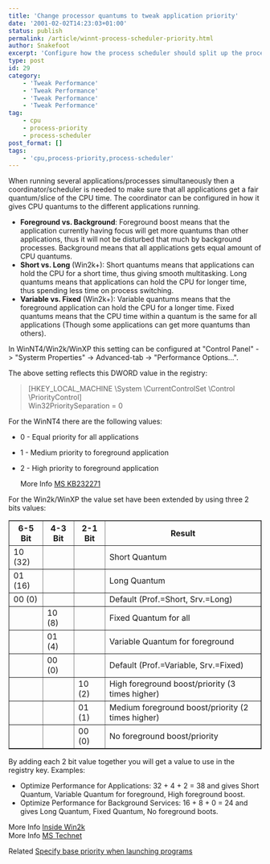 ```yaml
---
title: 'Change processor quantums to tweak application priority'
date: '2001-02-02T14:23:03+01:00'
status: publish
permalink: /article/winnt-process-scheduler-priority.html
author: Snakefoot
excerpt: 'Configure how the process scheduler should split up the processor slots.'
type: post
id: 29
category:
    - 'Tweak Performance'
    - 'Tweak Performance'
    - 'Tweak Performance'
    - 'Tweak Performance'
tag:
    - cpu
    - process-priority
    - process-scheduler
post_format: []
tags:
    - 'cpu,process-priority,process-scheduler'
---
```

When running several applications/processes simultaneously then a coordinator/scheduler is needed to make sure that all applications get a fair quantum/slice of the CPU time. The coordinator can be configured in how it gives CPU quantums to the different applications running.

- **Foreground vs. Background**: Foreground boost means that the application currently having focus will get more quantums than other applications, thus it will not be disturbed that much by background processes. Background means that all applications gets equal amount of CPU quantums.
- **Short vs. Long** (Win2k+): Short quantums means that applications can hold the CPU for a short time, thus giving smooth multitasking. Long quantums means that applications can hold the CPU for longer time, thus spending less time on process switching.
- **Variable vs. Fixed** (Win2k+): Variable quantums means that the foreground application can hold the CPU for a longer time. Fixed quantums means that the CPU time within a quantum is the same for all applications (Though some applications can get more quantums than others).
 
 In WinNT4/Win2k/WinXP this setting can be configured at "Control Panel" -&gt; "Systerm Properties" -&gt; Advanced-tab -&gt; "Performance Options...".  
  
 The above setting reflects this DWORD value in the registry:
> \[HKEY\_LOCAL\_MACHINE \\System \\CurrentControlSet \\Control \\PriorityControl\]  
>  Win32PrioritySeparation = 0

 For the WinNT4 there are the following values:
- 0 - Equal priority for all applications
- 1 - Medium priority to foreground application
- 2 - High priority to foreground application  
    
   More Info [MS KB232271](http://support.microsoft.com/kb/232271 "How to Optimize Windows NT Server Using the Registry [Q232271]")
 
 For the Win2k/WinXP the value set have been extended by using three 2 bits values: <table border="1"><tr align="center"><th>6-5 Bit</th><th>4-3 Bit</th><th>2-1 Bit</th><th>Result</th></tr><tr><td>10 (32)</td><td> </td><td> </td><td>Short Quantum</td></tr><tr><td>01 (16) </td><td> </td><td> </td><td>Long Quantum</td></tr><tr><td>00 (0) </td><td> </td><td> </td><td>Default (Prof.=Short, Srv.=Long)</td></tr><tr><td> </td><td>10 (8)</td><td> </td><td>Fixed Quantum for all</td></tr><tr><td> </td><td>01 (4) </td><td> </td><td>Variable Quantum for foreground</td></tr><tr><td> </td><td>00 (0) </td><td> </td><td>Default (Prof.=Variable, Srv.=Fixed)</td></tr><tr><td> </td><td> </td><td>10 (2)</td><td>High foreground boost/priority (3 times higher)</td></tr><tr><td> </td><td> </td><td>01 (1) </td><td>Medium foreground boost/priority (2 times higher)</td></tr><tr><td> </td><td> </td><td>00 (0) </td><td>No foreground boost/priority</td></tr></table>

 By adding each 2 bit value together you will get a value to use in the registry key. Examples:
- Optimize Performance for Applications: 32 + 4 + 2 = 38 and gives Short Quantum, Variable Quantum for foreground, High foreground boost.
- Optimize Performance for Background Services: 16 + 8 + 0 = 24 and gives Long Quantum, Fixed Quantum, No foreground boots.
 
 More Info [Inside Win2k](http://www.microsoft.com/mspress/books/sampchap/4354c.asp "Inside Microsoft Windows 2000, Third Edition")  
 More Info [MS Technet](http://www.microsoft.com/technet/prodtechnol/windows2000serv/reskit/regentry/29623.mspx "PriorityControl")  
  
 Related [Specify base priority when launching programs](/article/winnt-priority-programs.html)